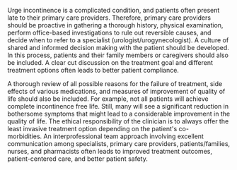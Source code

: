 Urge incontinence is a complicated condition, and patients often present late to their primary care providers. Therefore, primary care providers should be proactive in gathering a thorough history, physical examination, perform office-based investigations to rule out reversible causes, and decide when to refer to a specialist (urologist/urogynecologist). A culture of shared and informed decision making with the patient should be developed. In this process, patients and their family members or caregivers should also be included. A clear cut discussion on the treatment goal and different treatment options often leads to better patient compliance.

A thorough review of all possible reasons for the failure of treatment, side effects of various medications, and measures of improvement of quality of life should also be included. For example, not all patients will achieve complete incontinence free life. Still, many will see a significant reduction in bothersome symptoms that might lead to a considerable improvement in the quality of life. The ethical responsibility of the clinician is to always offer the least invasive treatment option depending on the patient's co-morbidities. An interprofessional team approach involving excellent communication among specialists, primary care providers, patients/families, nurses, and pharmacists often leads to improved treatment outcomes, patient-centered care, and better patient safety.